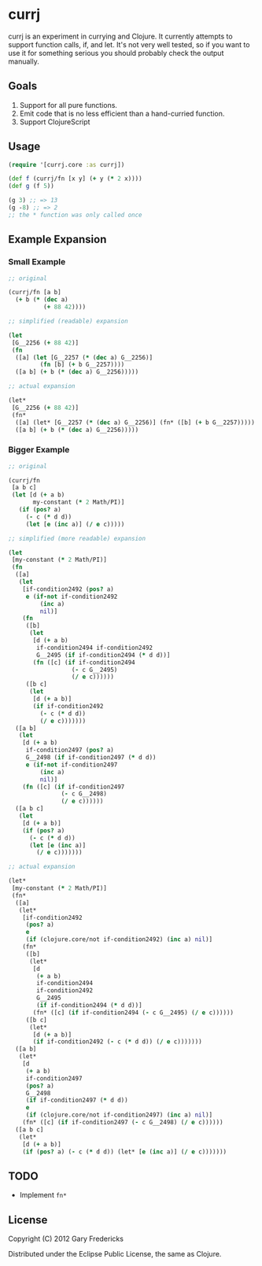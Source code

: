 # currj

currj is an experiment in currying and Clojure. It currently attempts
to support function calls, if, and let. It's not very well tested, so
if you want to use it for something serious you should probably check
the output manually.

## Goals

1. Support for all pure functions.
2. Emit code that is no less efficient than a hand-curried function.
3. Support ClojureScript

## Usage

``` clojure
(require '[currj.core :as currj])

(def f (currj/fn [x y] (+ y (* 2 x))))
(def g (f 5))

(g 3) ;; => 13
(g -8) ;; => 2
;; the * function was only called once
```

## Example Expansion

### Small Example

``` clojure
;; original

(currj/fn [a b]
  (+ b (* (dec a)
          (+ 88 42))))

;; simplified (readable) expansion

(let
 [G__2256 (+ 88 42)]
 (fn
  ([a] (let [G__2257 (* (dec a) G__2256)]
         (fn [b] (+ b G__2257))))
  ([a b] (+ b (* (dec a) G__2256)))))

;; actual expansion

(let*
 [G__2256 (+ 88 42)]
 (fn*
  ([a] (let* [G__2257 (* (dec a) G__2256)] (fn* ([b] (+ b G__2257)))))
  ([a b] (+ b (* (dec a) G__2256)))))
```

### Bigger Example

``` clojure
;; original

(currj/fn
 [a b c]
 (let [d (+ a b)
       my-constant (* 2 Math/PI)]
   (if (pos? a)
     (- c (* d d))
     (let [e (inc a)] (/ e c)))))

;; simplified (more readable) expansion

(let
 [my-constant (* 2 Math/PI)]
 (fn
  ([a]
   (let
    [if-condition2492 (pos? a)
     e (if-not if-condition2492
         (inc a)
         nil)]
    (fn
     ([b]
      (let
       [d (+ a b)
        if-condition2494 if-condition2492
        G__2495 (if if-condition2494 (* d d))]
       (fn ([c] (if if-condition2494
                  (- c G__2495)
                  (/ e c))))))
     ([b c]
      (let
       [d (+ a b)]
       (if if-condition2492
         (- c (* d d))
         (/ e c)))))))
  ([a b]
   (let
    [d (+ a b)
     if-condition2497 (pos? a)
     G__2498 (if if-condition2497 (* d d))
     e (if-not if-condition2497
         (inc a)
         nil)]
    (fn ([c] (if if-condition2497
               (- c G__2498)
               (/ e c))))))
  ([a b c]
   (let
    [d (+ a b)]
    (if (pos? a)
      (- c (* d d))
      (let [e (inc a)]
        (/ e c)))))))

;; actual expansion

(let*
 [my-constant (* 2 Math/PI)]
 (fn*
  ([a]
   (let*
    [if-condition2492
     (pos? a)
     e
     (if (clojure.core/not if-condition2492) (inc a) nil)]
    (fn*
     ([b]
      (let*
       [d
        (+ a b)
        if-condition2494
        if-condition2492
        G__2495
        (if if-condition2494 (* d d))]
       (fn* ([c] (if if-condition2494 (- c G__2495) (/ e c))))))
     ([b c]
      (let*
       [d (+ a b)]
       (if if-condition2492 (- c (* d d)) (/ e c)))))))
  ([a b]
   (let*
    [d
     (+ a b)
     if-condition2497
     (pos? a)
     G__2498
     (if if-condition2497 (* d d))
     e
     (if (clojure.core/not if-condition2497) (inc a) nil)]
    (fn* ([c] (if if-condition2497 (- c G__2498) (/ e c))))))
  ([a b c]
   (let*
    [d (+ a b)]
    (if (pos? a) (- c (* d d)) (let* [e (inc a)] (/ e c)))))))
```

## TODO

* Implement `fn*`

## License

Copyright (C) 2012 Gary Fredericks

Distributed under the Eclipse Public License, the same as Clojure.
